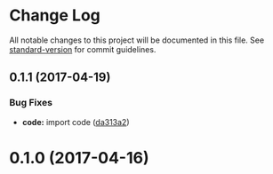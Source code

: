 # Change Log

All notable changes to this project will be documented in this file. See [standard-version](https://github.com/conventional-changelog/standard-version) for commit guidelines.

<a name="0.1.1"></a>
## 0.1.1 (2017-04-19)


### Bug Fixes

* **code:** import code ([da313a2](https://github.com/nomocas/aright-lexicon/commit/da313a2))



<a name="0.1.0"></a>
# 0.1.0 (2017-04-16)
